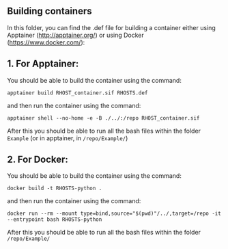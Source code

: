 ## Building containers

In this folder, you can find the .def file for building a container either using Apptainer (http://apptainer.org/) or using Docker (https://www.docker.com/):

## 1. For Apptainer:

You should be able to build the container using the command:

```
apptainer build RHOST_container.sif RHOSTS.def
```

and then run the container using the command:
```
apptainer shell --no-home -e -B ./../:/repo RHOST_container.sif
```

After this you should be able to run all the bash files within the folder ```Example``` (or in apptainer, in ```/repo/Example/```)


## 2. For Docker:

You should be able to build the container using the command:

```
docker build -t RHOSTS-python . 
```

and then run the container using the command:
```
docker run --rm --mount type=bind,source="$(pwd)"/../,target=/repo -it --entrypoint bash RHOSTS-python
```

After this you should be able to run all the bash files within the folder ```/repo/Example/```